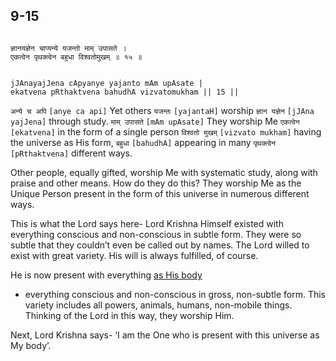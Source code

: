 ## 9-15


```shloka-sa

ज्ञानयज्ञेन चाप्यन्ये यजन्तो माम् उपासते ।
एकत्वेन पृथक्त्वेन बहुधा विश्वतोमुखम् ॥ १५ ॥

```
```shloka-sa-hk

jJAnayajJena cApyanye yajanto mAm upAsate |
ekatvena pRthaktvena bahudhA vizvatomukham || 15 ||

```
`अन्ये च अपि` `[anye ca api]` Yet others `यजन्तः` `[yajantaH]` worship `ज्ञान यज्ञेन` `[jJAna yajJena]` through study. `माम् उपासते` `[mAm upAsate]` They worship Me `एकत्वेन` `[ekatvena]` in the form of a single person `विश्वतो मुखम्` `[vizvato mukham]` having the universe as His form, `बहुधा` `[bahudhA]` appearing in many `पृथक्त्वेन` `[pRthaktvena]` different ways.

Other people, equally gifted, worship Me with systematic study, along with praise and other means. How do they do this? They worship Me as the Unique Person present in the form of this universe in numerous different ways. 

This is what the Lord says here- Lord Krishna Himself existed with everything conscious and non-conscious in subtle form. They were so subtle that they couldn’t even be called out by names. The Lord willed to exist with great variety. His will is always fulfilled, of course. 

He is now present with everything 
[as His body](universe_as_his_body)
 - everything conscious and non-conscious in gross, non-subtle form. This variety includes all powers, animals, humans, non-mobile things. Thinking of the Lord in this way, they worship Him.

Next, Lord Krishna says- ‘I am the One who is present with this universe as My body’.


